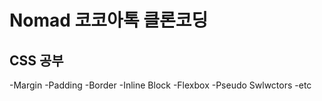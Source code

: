 Nomad 코코아톡 클론코딩
==============
## CSS 공부

-Margin
-Padding
-Border
-Inline Block
-Flexbox
-Pseudo Swlwctors
-etc
